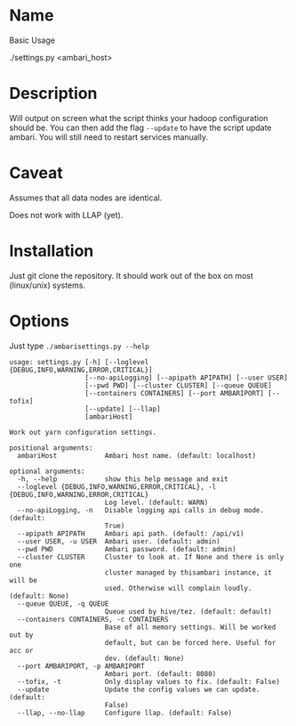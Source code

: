 # Name

Basic Usage

./settings.py <ambari_host>

# Description

Will output on screen what the script thinks your hadoop configuration should be. You can then
add the flag `--update` to have the script update ambari. You will still need to restart
services manually.

# Caveat

Assumes that all data nodes are identical.

Does not work with LLAP (yet).

# Installation

Just git clone the repository. It should work out of the box on most (linux/unix) systems.

# Options

Just type `./ambarisettings.py --help`


    usage: settings.py [-h] [--loglevel {DEBUG,INFO,WARNING,ERROR,CRITICAL}]
                       [--no-apiLogging] [--apipath APIPATH] [--user USER]
                       [--pwd PWD] [--cluster CLUSTER] [--queue QUEUE]
                       [--containers CONTAINERS] [--port AMBARIPORT] [--tofix]
                       [--update] [--llap]
                       [ambariHost]

    Work out yarn configuration settings.

    positional arguments:
      ambariHost            Ambari host name. (default: localhost)

    optional arguments:
      -h, --help            show this help message and exit
      --loglevel {DEBUG,INFO,WARNING,ERROR,CRITICAL}, -l {DEBUG,INFO,WARNING,ERROR,CRITICAL}
                            Log level. (default: WARN)
      --no-apiLogging, -n   Disable logging api calls in debug mode. (default:
                            True)
      --apipath APIPATH     Ambari api path. (default: /api/v1)
      --user USER, -u USER  Ambari user. (default: admin)
      --pwd PWD             Ambari password. (default: admin)
      --cluster CLUSTER     Cluster to look at. If None and there is only one
                            cluster managed by thisambari instance, it will be
                            used. Otherwise will complain loudly. (default: None)
      --queue QUEUE, -q QUEUE
                            Queue used by hive/tez. (default: default)
      --containers CONTAINERS, -c CONTAINERS
                            Base of all memory settings. Will be worked out by
                            default, but can be forced here. Useful for acc or
                            dev. (default: None)
      --port AMBARIPORT, -p AMBARIPORT
                            Ambari port. (default: 8080)
      --tofix, -t           Only display values to fix. (default: False)
      --update              Update the config values we can update. (default:
                            False)
      --llap, --no-llap     Configure llap. (default: False)



